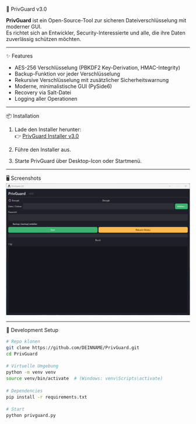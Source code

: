 🔐 PrivGuard v3.0

**PrivGuard** ist ein Open-Source-Tool zur sicheren Dateiverschlüsselung mit moderner GUI.  
Es richtet sich an Entwickler, Security-Interessierte und alle, die ihre Daten zuverlässig schützen möchten.

---

✨ Features
- AES-256 Verschlüsselung (PBKDF2 Key-Derivation, HMAC-Integrity)
- Backup-Funktion vor jeder Verschlüsselung
- Rekursive Verschlüsselung mit zusätzlicher Sicherheitswarnung
- Moderne, minimalistische GUI (PySide6)
- Recovery via Salt-Datei
- Logging aller Operationen

---

📦 Installation

1. Lade den Installer herunter:  
   👉 [PrivGuard Installer v3.0](https://Jaedini.github.io/PrivGuard/PrivGuardInstaller.exe)

2. Führe den Installer aus.

3. Starte PrivGuard über Desktop-Icon oder Startmenü.

---

🖥️ Screenshots
![PrivGuard GUI](assets/screenshot.png)

---

🚀 Development Setup

```bash
# Repo klonen
git clone https://github.com/DEINNAME/PrivGuard.git
cd PrivGuard

# Virtuelle Umgebung
python -m venv venv
source venv/bin/activate  # (Windows: venv\Scripts\activate)

# Dependencies
pip install -r requirements.txt

# Start
python privguard.py
